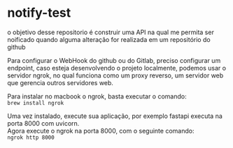 # notify-test

o objetivo desse repositorio é construir uma API na qual me permita ser noificado quando alguma alteração for realizada em um repositório do github

Para configurar o WebHook do github ou do Gitlab, preciso configurar um endpoint, caso esteja desenvolvendo o projeto localmente, podemos usar o
servidor ngrok, no qual funciona como um proxy reverso, um servidor web que gerencia outros servidores web.

Para instalar no macbook o ngrok, basta executar o comando: <br>
`brew install ngrok`

Uma vez instalado, execute sua aplicação, por exemplo fastapi executa na porta 8000 com uvicorn.<br>
Agora execute o ngrok na porta 8000, com o seguinte comando:<br>
`ngrok http 8000`

